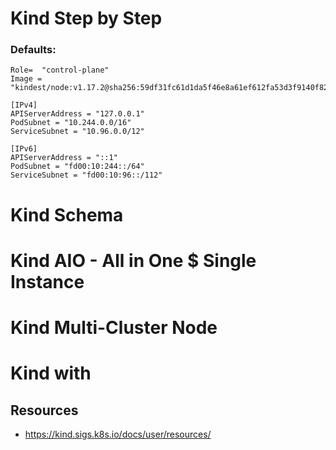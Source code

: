 # Kind Step by Step


### Defaults:
```kind
Role=  "control-plane"
Image = "kindest/node:v1.17.2@sha256:59df31fc61d1da5f46e8a61ef612fa53d3f9140f82419d1ef1a6b9656c6b737c"

[IPv4]
APIServerAddress = "127.0.0.1"
PodSubnet = "10.244.0.0/16"
ServiceSubnet = "10.96.0.0/12"

[IPv6]
APIServerAddress = "::1"
PodSubnet = "fd00:10:244::/64"
ServiceSubnet = "fd00:10:96::/112"
```


# Kind Schema


# Kind AIO - All in One $ Single Instance

# Kind Multi-Cluster Node

# Kind with 


## Resources
- https://kind.sigs.k8s.io/docs/user/resources/
